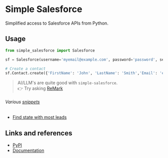 # Simple Salesforce

Simplified access to Salesforce APIs from Python.

## Usage

```python
from simple_salesforce import Salesforce

sf = Salesforce(username='myemail@example.com', password='password', security_token='token')

# Create a contact
sf.Contact.create({'FirstName': 'John', 'LastName': 'Smith','Email': 'example@example.com'})
```

> AI/LLM's are quite good with `simple-salesforce`.  
> 👉 Try asking [ReMark](https://chat.robocorp.com)

###### Various [snippets](snippets)

- [Find state with most leads](snippets/state_with_most_leads.py)

## Links and references

- [PyPI](https://pypi.org/project/simple-salesforce/)
- [Documentation](https://simple-salesforce.readthedocs.io/en/latest/)
